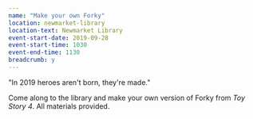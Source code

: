 ```yaml
---
name: "Make your own Forky"
location: newmarket-library
location-text: Newmarket Library
event-start-date: 2019-09-28
event-start-time: 1030
event-end-time: 1130
breadcrumb: y
---
```


"In 2019 heroes aren't born, they're made."

Come along to the library and make your own version of Forky from <cite>Toy Story 4</cite>. All materials provided.
